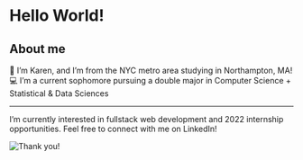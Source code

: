 Hello World!
================

## About me

👋 I’m Karen, and I’m from the NYC metro area studying in Northampton,
MA! 💻 I’m a current sophomore pursuing a double major in Computer
Science + Statistical & Data Sciences

------------------------------------------------------------------------

I’m currently interested in fullstack web development and 2022
internship opportunities. Feel free to connect with me on LinkedIn!

![Thank
you!](https://media.giphy.com/media/GUeqj7Oabt59pGf33a/giphy.gif)
